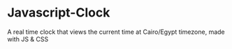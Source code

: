 # Javascript-Clock
A real time clock that views the current time at Cairo/Egypt timezone, made with JS &amp; CSS
